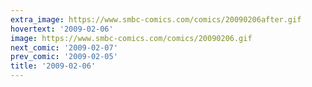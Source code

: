 ```yaml
---
extra_image: https://www.smbc-comics.com/comics/20090206after.gif
hovertext: '2009-02-06'
image: https://www.smbc-comics.com/comics/20090206.gif
next_comic: '2009-02-07'
prev_comic: '2009-02-05'
title: '2009-02-06'
---
```


